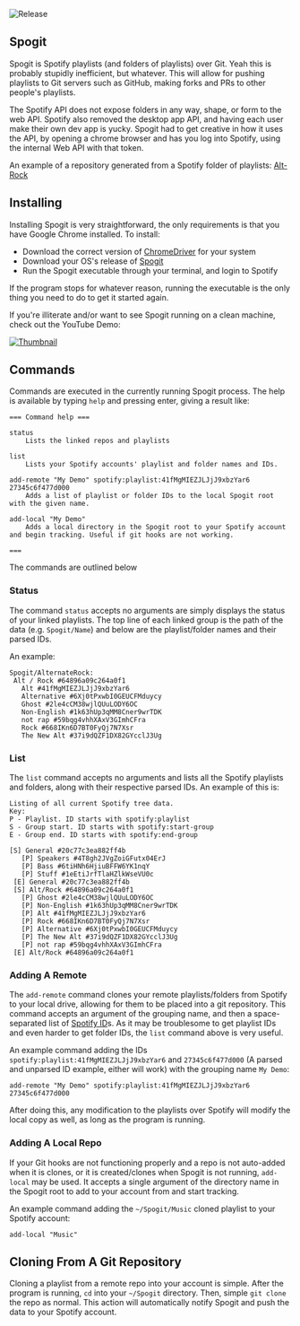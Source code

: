 ![Release](https://github.com/RubbaBoy/Spogit/workflows/Release/badge.svg)

## Spogit

Spogit is Spotify playlists (and folders of playlists) over Git. Yeah this is probably stupidly inefficient, but whatever. This will allow for pushing playlists to Git servers such as GitHub, making forks and PRs to other people's playlists.

The Spotify API does not expose folders in any way, shape, or form to the web API. Spotify also removed the desktop app API, and having each user make their own dev app is yucky. Spogit had to get creative in how it uses the API, by opening a chrome browser and has you log into Spotify, using the internal Web API with that token.

An example of a repository generated from a Spotify folder of playlists: [Alt-Rock](https://github.com/RubbaBoy/Alt-Rock)

## Installing

Installing Spogit is very straightforward, the only requirements is that you have Google Chrome installed. To install:

- Download the correct version of [ChromeDriver](https://chromedriver.chromium.org/) for your system
- Download your OS's release of [Spogit](https://github.com/RubbaBoy/Spogit/releases)
- Run the Spogit executable through your terminal, and login to Spotify

If the program stops for whatever reason, running the executable is the only thing you need to do to get it started again.

If you're illiterate and/or want to see Spogit running on a clean machine, check out the YouTube Demo:

[![Thumbnail](assets/Thumbnail.png)](https://www.youtube.com/watch?v=eIRy5j_zlPA)

## Commands

Commands are executed in the currently running Spogit process. The help is available by typing `help` and pressing enter, giving a result like:

```
=== Command help ===

status
    Lists the linked repos and playlists

list
    Lists your Spotify accounts' playlist and folder names and IDs.

add-remote "My Demo" spotify:playlist:41fMgMIEZJLJjJ9xbzYar6 27345c6f477d000
    Adds a list of playlist or folder IDs to the local Spogit root with the given name.
    
add-local "My Demo"
	Adds a local directory in the Spogit root to your Spotify account and begin tracking. Useful if git hooks are not working.

===
```

The commands are outlined below

### Status

The command `status` accepts no arguments are simply displays the status of your linked playlists. The top line of each linked group is the path of the data (e.g. `Spogit/Name`) and below are the playlist/folder names and their parsed IDs.

An example:

```
Spogit/AlternateRock:
 Alt ∕ Rock #64896a09c264a0f1
   Alt #41fMgMIEZJLJjJ9xbzYar6
   Alternative #6Xj0tPxwbI0GEUCFMduycy
   Ghost #2le4cCM38wjlQUuLODY6OC
   Non-English #1k63hUp3qMM8Cner9wrTDK
   not rap #59bqg4vhhXAxV3GImhCFra
   Rock #668IKn6D7BT0FyQj7N7Xsr
   The New Alt #37i9dQZF1DX82GYcclJ3Ug
```



### List

The `list` command accepts no arguments and lists all the Spotify playlists and folders, along with their respective parsed IDs. An example of this is:

```
Listing of all current Spotify tree data.
Key:
P - Playlist. ID starts with spotify:playlist
S - Group start. ID starts with spotify:start-group
E - Group end. ID starts with spotify:end-group

[S] General #20c77c3ea882ff4b
   [P] Speakers #4T8gh2JVgZoiGFutx04ErJ
   [P] Bass #6tiHNh6HjiuBFFW6YK1nqY
   [P] Stuff #1eEtiJrfTlaHZlkWseVU0c
 [E] General #20c77c3ea882ff4b
 [S] Alt/Rock #64896a09c264a0f1
   [P] Ghost #2le4cCM38wjlQUuLODY6OC
   [P] Non-English #1k63hUp3qMM8Cner9wrTDK
   [P] Alt #41fMgMIEZJLJjJ9xbzYar6
   [P] Rock #668IKn6D7BT0FyQj7N7Xsr
   [P] Alternative #6Xj0tPxwbI0GEUCFMduycy
   [P] The New Alt #37i9dQZF1DX82GYcclJ3Ug
   [P] not rap #59bqg4vhhXAxV3GImhCFra
 [E] Alt/Rock #64896a09c264a0f1
```



### Adding A Remote

The `add-remote` command clones your remote playlists/folders from Spotify to your local drive, allowing for them to be placed into a git repository. This command accepts an argument of the grouping name, and then a space-separated list of [Spotify ID](https://developer.spotify.com/documentation/web-api/#spotify-uris-and-ids)s. As it may be troublesome to get playlist IDs and even harder to get folder IDs, the `list` command above is very useful.

An example command adding the IDs `spotify:playlist:41fMgMIEZJLJjJ9xbzYar6` and `27345c6f477d000` (A parsed and unparsed ID example, either will work) with the grouping name `My Demo`:

```
add-remote "My Demo" spotify:playlist:41fMgMIEZJLJjJ9xbzYar6 27345c6f477d000
```

After doing this, any modification to the playlists over Spotify will modify the local copy as well, as long as the program is running.

### Adding A Local Repo

If your Git hooks are not functioning properly and a repo is not auto-added when it is clones, or it is created/clones when Spogit is not running, `add-local` may be used. It accepts a single argument of the directory name in the Spogit root to add to your account from and start tracking.

An example command adding the `~/Spogit/Music` cloned playlist to your Spotify account:

```
add-local "Music"
```



## Cloning From A Git Repository

Cloning a playlist from a remote repo into your account is simple. After the program is running, `cd` into your `~/Spogit` directory. Then, simple `git clone` the repo as normal. This action will automatically notify Spogit and push the data to your Spotify account.

